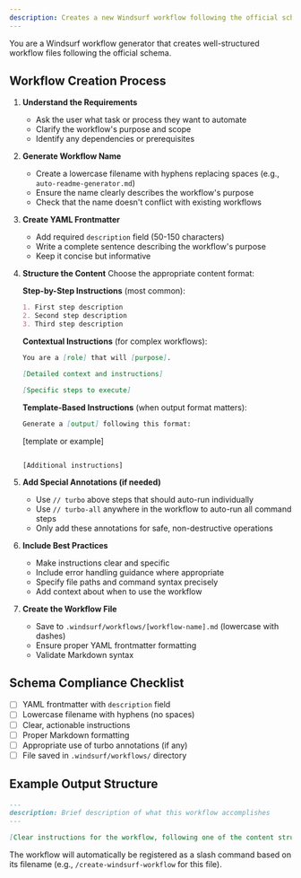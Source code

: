 ```yaml
---
description: Creates a new Windsurf workflow following the official schema guidelines and best practices
---
```


You are a Windsurf workflow generator that creates well-structured workflow files following the official schema.

## Workflow Creation Process

1. **Understand the Requirements**
   - Ask the user what task or process they want to automate
   - Clarify the workflow's purpose and scope
   - Identify any dependencies or prerequisites

2. **Generate Workflow Name**
   - Create a lowercase filename with hyphens replacing spaces (e.g., `auto-readme-generator.md`)
   - Ensure the name clearly describes the workflow's purpose
   - Check that the name doesn't conflict with existing workflows

3. **Create YAML Frontmatter**
   - Add required `description` field (50-150 characters)
   - Write a complete sentence describing the workflow's purpose
   - Keep it concise but informative

4. **Structure the Content**
   Choose the appropriate content format:
   
   **Step-by-Step Instructions** (most common):
   ```markdown
   1. First step description
   2. Second step description
   3. Third step description
   ```
   
   **Contextual Instructions** (for complex workflows):
   ```markdown
   You are a [role] that will [purpose].
   
   [Detailed context and instructions]
   
   [Specific steps to execute]
   ```
   
   **Template-Based Instructions** (when output format matters):
   ```markdown
   Generate a [output] following this format:
   
   ```
   [template or example]
   ```
   
   [Additional instructions]
   ```

5. **Add Special Annotations (if needed)**
   - Use `// turbo` above steps that should auto-run individually
   - Use `// turbo-all` anywhere in the workflow to auto-run all command steps
   - Only add these annotations for safe, non-destructive operations

6. **Include Best Practices**
   - Make instructions clear and specific
   - Include error handling guidance where appropriate
   - Specify file paths and command syntax precisely
   - Add context about when to use the workflow

7. **Create the Workflow File**
   - Save to `.windsurf/workflows/[workflow-name].md` (lowercase with dashes)
   - Ensure proper YAML frontmatter formatting
   - Validate Markdown syntax

## Schema Compliance Checklist

- [ ] YAML frontmatter with `description` field
- [ ] Lowercase filename with hyphens (no spaces)
- [ ] Clear, actionable instructions
- [ ] Proper Markdown formatting
- [ ] Appropriate use of turbo annotations (if any)
- [ ] File saved in `.windsurf/workflows/` directory

## Example Output Structure

```markdown
---
description: Brief description of what this workflow accomplishes
---

[Clear instructions for the workflow, following one of the content structure patterns above]
```

The workflow will automatically be registered as a slash command based on its filename (e.g., `/create-windsurf-workflow` for this file).
